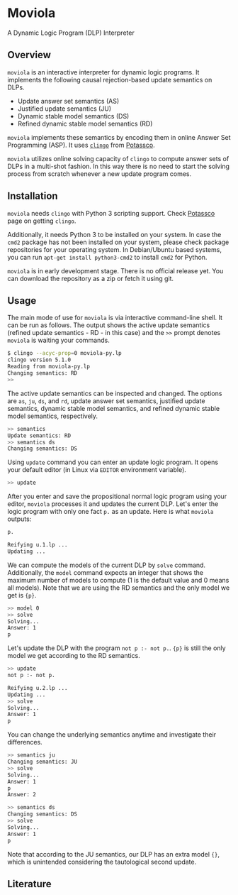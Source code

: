 # Moviola

A Dynamic Logic Program (DLP) Interpreter

## Overview

`moviola` is an interactive interpreter for dynamic logic programs.
It implements the following causal rejection-based update semantics on DLPs.
* Update answer set semantics (AS)
* Justified update semantics (JU)
* Dynamic stable model semantics (DS)
* Refined dynamic stable model semantics (RD)

`moviola` implements these semantics by encoding them in online Answer Set Programming (ASP).
It uses [`clingo`](https://github.com/potassco/clingo) from [Potassco](http://potassco.org).

`moviola` utilizes online solving capacity of `clingo` to compute answer sets of DLPs in a multi-shot fashion.
In this way there is no need to start the solving process from scratch whenever a new update program comes.

## Installation

`moviola` needs `clingo` with Python 3 scripting support.
Check [Potassco](https://potassco.org/clingo/) page on getting `clingo`.

Additionally, it needs Python 3 to be installed on your system.
In case the `cmd2` package has not been installed on your system, please check package repositories for your operating system.
In Debian/Ubuntu based systems, you can run `apt-get install python3-cmd2` to install `cmd2` for Python.

`moviola` is in early development stage. There is no official release yet.
You can download the repository as a zip or fetch it using git.

## Usage

The main mode of use for `moviola` is via interactive command-line shell.
It can be run as follows.
The output shows the active update semantics (refined update semantics - RD - in this case) and 
the `>>` prompt denotes `moviola` is waiting your commands.

```bash
$ clingo --acyc-prop=0 moviola-py.lp
clingo version 5.1.0
Reading from moviola-py.lp
Changing semantics: RD
>> 
```

The active update semantics can be inspected and changed.
The options are `as`, `ju`, `ds`, and `rd`, 
update answer set semantics, justified update semantics, dynamic stable model semantics, and refined dynamic stable model semantics, respectively.

```bash
>> semantics
Update semantics: RD
>> semantics ds
Changing semantics: DS
```

Using `update` command you can enter an update logic program.
It opens your default editor (in Linux via `EDITOR` environment variable).

```bash
>> update
```

After you enter and save the propositional normal logic program using your editor, 
`moviola` processes it and updates the current DLP.
Let's enter the logic program with only one fact `p.` as an update.
Here is what `moviola` outputs:

```bash
p.

Reifying u.1.lp ...
Updating ...
```

We can compute the models of the current DLP by `solve` command.
Additionally, the `model` command expects an integer that shows the maximum number of models to compute
(1 is the default value and 0 means all models).
Note that we are using the RD semantics and the only model we get is `{p}`.

```bash
>> model 0
>> solve
Solving...
Answer: 1
p
```

Let's update the DLP with the program `not p :- not p.`.
`{p}` is still the only model we get according to the RD semantics.

```bash
>> update
not p :- not p.

Reifying u.2.lp ...
Updating ...
>> solve
Solving...
Answer: 1
p
```

You can change the underlying semantics anytime and investigate their differences.

```bash
>> semantics ju
Changing semantics: JU
>> solve
Solving...
Answer: 1
p
Answer: 2

>> semantics ds
Changing semantics: DS
>> solve
Solving...
Answer: 1
p
```

Note that according to the JU semantics, our DLP has an extra model `{}`,
which is unintended considering the tautological second update.


## Literature


